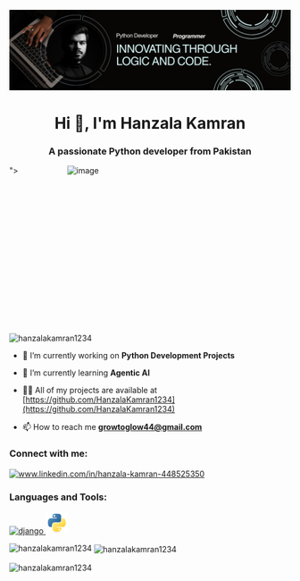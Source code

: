 ![logo](https://github.com/HanzalaKamran1234/HanzalaKamran1234/blob/main/Black%20and%20White%20Modern%20Clean%20Professional%20Programmer%20LinkedIn%20Background%20(1).png)
<h1 align="center">Hi 👋, I'm Hanzala Kamran</h1>
<h3 align="center">A passionate Python developer from Pakistan</h3>

 <img align="right" width="400" height="300" alt="image" src="https://github.com/user-attachments/assets/80af0457-c1bb-451b-a756-1aa1b1a9ac32" />
">

<p align="left"> <img src="https://komarev.com/ghpvc/?username=hanzalakamran1234&label=Profile%20views&color=0e75b6&style=flat" alt="hanzalakamran1234" /> </p>

- 🔭 I’m currently working on **Python Development Projects**

- 🌱 I’m currently learning **Agentic AI**

- 👨‍💻 All of my projects are available at [https://github.com/HanzalaKamran1234](https://github.com/HanzalaKamran1234)

- 📫 How to reach me **growtoglow44@gmail.com**

<h3 align="left">Connect with me:</h3>
<p align="left">
<a href="https://linkedin.com/in/www.linkedin.com/in/hanzala-kamran-448525350" target="blank"><img align="center" src="https://raw.githubusercontent.com/rahuldkjain/github-profile-readme-generator/master/src/images/icons/Social/linked-in-alt.svg" alt="www.linkedin.com/in/hanzala-kamran-448525350" height="30" width="40" /></a>
</p>

<h3 align="left">Languages and Tools:</h3>
<p align="left"> <a href="https://www.djangoproject.com/" target="_blank" rel="noreferrer"> <img src="https://cdn.worldvectorlogo.com/logos/django.svg" alt="django" width="40" height="40"/> </a> <a href="https://www.python.org" target="_blank" rel="noreferrer"> <img src="https://raw.githubusercontent.com/devicons/devicon/master/icons/python/python-original.svg" alt="python" width="40" height="40"/> </a> </p>

<p><img align="left" src="https://github-readme-stats.vercel.app/api/top-langs?username=hanzalakamran1234&show_icons=true&locale=en&layout=compact" alt="hanzalakamran1234" /></p>

<p>&nbsp;<img align="center" src="https://github-readme-stats.vercel.app/api?username=hanzalakamran1234&show_icons=true&locale=en" alt="hanzalakamran1234" /></p>

<p><img align="center" src="https://github-readme-streak-stats.herokuapp.com/?user=hanzalakamran1234&" alt="hanzalakamran1234" /></p>
